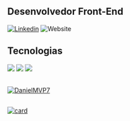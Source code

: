 ## Desenvolvedor Front-End

[![Linkedin](https://img.shields.io/badge/LinkedIn-0077B5?style=for-the-badge&logo=linkedin&logoColor=white)](https://www.linkedin.com/in/daniel-araujo-moura/)
![Website](https://img.shields.io/badge/portfólio-0A0A0A?style=for-the-badge&logo=dev.to&logoColor=white)

## Tecnologias

<div>
  <img src="https://img.shields.io/badge/JavaScript-F7DF1E?style=for-the-badge&logo=javascript&logoColor=black">
  <img src="https://img.shields.io/badge/CSS3-1572B6?style=for-the-badge&logo=css3&logoColor=white">
  <img src="https://img.shields.io/badge/HTML5-E34F26?style=for-the-badge&logo=html5&logoColor=white"> <br><br>
  
  [![DanielMVP7](https://github-readme-stats.vercel.app/api/top-langs/?username=DanielMVP7&layout=compact&theme=dark)](https://github.com/anuraghazra/github-readme-stats)
</div>

##

<div>
  
  [![card](https://github-readme-stats.vercel.app/api?username=DanielMVP7&theme=dark&show_icons=true)](https://github.com/anuraghazra/github-readme-stats)
</div>



